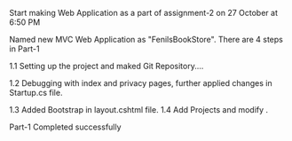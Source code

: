 Start making Web Application as a part of assignment-2 on 27 October at 6:50 PM

Named new MVC Web Application as "FenilsBookStore". There are 4 steps in Part-1 

1.1 Setting up the project and maked Git Repository.... 

1.2 Debugging with index and privacy pages, further applied changes in Startup.cs file. 

1.3 Added Bootstrap in layout.cshtml file. 1.4 Add Projects and modify . 

Part-1 Completed successfully
